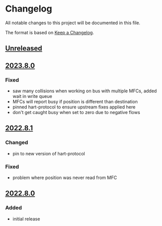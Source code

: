 # Changelog
All notable changes to this project will be documented in this file.

The format is based on [Keep a Changelog](https://keepachangelog.com/).

## [Unreleased]

## [2023.8.0]

### Fixed
- saw many collisions when working on bus with multiple MFCs, added wait in write queue
- MFCs will report busy if position is different than destination
- pinned hart-protocol to ensure upstream fixes applied here
- don't get caught busy when set to zero due to negative flows

## [2022.8.1]

### Changed
- pin to new version of hart-protocol

### Fixed
- problem where position was never read from MFC

## [2022.8.0]

### Added
- initial release

[Unreleased]: https://github.com/yaq-project/yaqd-brooks/-/compare/v2023.8.0...main
[2023.8.0]: https://github.com/yaq-project/yaqd-brooks/-/compare/v2022.8.1...v2023.8.0
[2022.8.1]: https://github.com/yaq-project/yaqd-brooks/-/compare/v2022.8.0...v2022.8.1
[2022.8.0]: https://github.com/yaq-project/yaqd-brooks/-/tags/v2022.8.0

